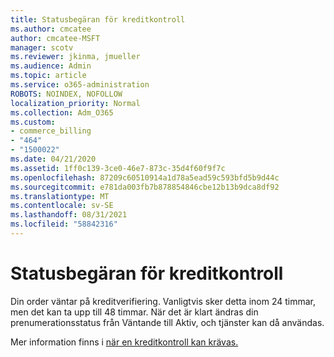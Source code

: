 ```yaml
---
title: Statusbegäran för kreditkontroll
ms.author: cmcatee
author: cmcatee-MSFT
manager: scotv
ms.reviewer: jkinma, jmueller
ms.audience: Admin
ms.topic: article
ms.service: o365-administration
ROBOTS: NOINDEX, NOFOLLOW
localization_priority: Normal
ms.collection: Adm_O365
ms.custom:
- commerce_billing
- "464"
- "1500022"
ms.date: 04/21/2020
ms.assetid: 1ff0c139-3ce0-46e7-873c-35d4f60f9f7c
ms.openlocfilehash: 87209c60510914a1d78a5ead59c593bfd5b9d44c
ms.sourcegitcommit: e781da003fb7b878854846cbe12b13b9dca8df92
ms.translationtype: MT
ms.contentlocale: sv-SE
ms.lasthandoff: 08/31/2021
ms.locfileid: "58842316"
---
```

# <a name="credit-check-status-request"></a>Statusbegäran för kreditkontroll

Din order väntar på kreditverifiering. Vanligtvis sker detta inom 24 timmar, men det kan ta upp till 48 timmar. När det är klart ändras din prenumerationsstatus från Väntande till Aktiv, och tjänster kan då användas.

Mer information finns i [när en kreditkontroll kan krävas.](https://docs.microsoft.com/microsoft-365/commerce/billing-and-payments/pay-for-your-subscription#pay-by-invoice-check-or-eft)

